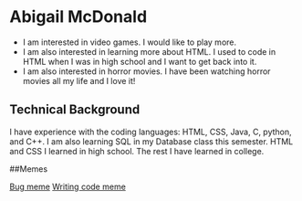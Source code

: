 # Abigail McDonald

* I am interested in video games. I would like to play more.
* I am also interested in learning more about HTML. I used to code in HTML when I was in high school and I want to get back into it.
* I am also interested in horror movies. I have been watching horror movies all my life and I love it!

## Technical Background

I have experience with the coding languages: HTML, CSS, Java, C, python, and  C++. I am also learning SQL in my Database class this semester. HTML and CSS I learned in high school. The rest I have learned in college.

##Memes

[Bug meme](https://www.probytes.net/wp-content/uploads/2018/01/6-1.png)
[Writing code meme](https://www.facebook.com/compscimeme/posts/d41d8cd9/557012971338497/)

